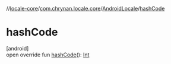 //[locale-core](../../../index.md)/[com.chrynan.locale.core](../index.md)/[AndroidLocale](index.md)/[hashCode](hash-code.md)

# hashCode

[android]\
open override fun [hashCode](hash-code.md)(): [Int](https://kotlinlang.org/api/latest/jvm/stdlib/kotlin/-int/index.html)
